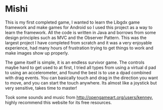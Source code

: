 Mishi
=====
This is my first completed game, I wanted to learn the Libgdx game framework and make games for Android so I used this project as a way to learn the framework. All the code is written in Java and borrows from some design principles such as MVC and the Observer Pattern. This was the largest project I have completed from scratch and it was a very enjoyable experience, had many hours of frustration trying to get things to work and make images show up properly.

The game itself is simple, it is an endless survivor game. The controls maybe hard to get used to at first, I tried all types from using a virtual d pad to using an accelerometer, and found the best is to use a dpad combined with drag events. You can basically touch and drag in the direction you want to move, and you can start the touch anywhere. Its almost like a joystick but very sensitive, takes time to master!

Took some sounds and music from http://opengameart.org/users/kenney, highly recommend this website for its free resources.

